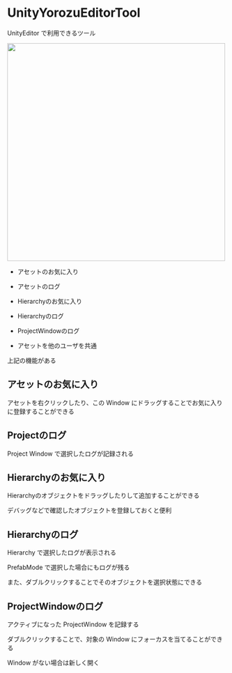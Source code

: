 # UnityYorozuEditorTool
UnityEditor で利用できるツール

<img src="https://github.com/yayorozu/ImageUploader/blob/master/YorozuTools/Top.png" width="500">

* アセットのお気に入り
* アセットのログ
* Hierarchyのお気に入り
* Hierarchyのログ
* ProjectWindowのログ

* アセットを他のユーザを共通

上記の機能がある

## アセットのお気に入り

アセットを右クリックしたり、この Window にドラッグすることでお気に入りに登録することができる

## Projectのログ

Project Window で選択したログが記録される

## Hierarchyのお気に入り

Hierarchyのオブジェクトをドラッグしたりして追加することができる

デバッグなどで確認したオブジェクトを登録しておくと便利

## Hierarchyのログ

Hierarchy で選択したログが表示される

PrefabMode で選択した場合にもログが残る

また、ダブルクリックすることでそのオブジェクトを選択状態にできる

## ProjectWindowのログ

アクティブになった ProjectWindow を記録する

ダブルクリックすることで、対象の Window にフォーカスを当てることができる

Window がない場合は新しく開く


